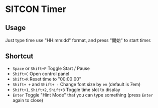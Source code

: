 SITCON Timer
===

Usage
---

Just type time use "HH:mm:dd" format, and press "開始" to start timer.

Shortcut
---

* `Space` or `Shift+P` Toggle Start / Pause
* `Shift+C` Open control panel
* `Shift+R` Reset time to "00:00:00"
* `Shift+ +` and `Shift+ -` Change font size by `em` (default is 7em)
* `Shift+1`, `Shift+2`, `Shift+3` Toggle time slot to display
* `Enter` Toggle "Hint Mode" that you can type something (press `Enter` again to close)
